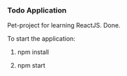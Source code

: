 ### Todo Application

Pet-project for learning ReactJS. Done.

To start the application:

1. npm install

2. npm start

